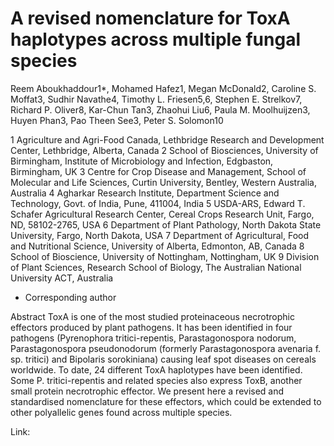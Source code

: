 # A revised nomenclature for ToxA haplotypes across multiple fungal species

Reem Aboukhaddour1*, Mohamed Hafez1, Megan McDonald2, Caroline S. Moffat3, Sudhir Navathe4, Timothy L. Friesen5,6, Stephen E. Strelkov7, Richard P. Oliver8, Kar-Chun Tan3, Zhaohui Liu6, Paula M. Moolhuijzen3, Huyen Phan3, Pao Theen See3, Peter S. Solomon10 

1 Agriculture and Agri-Food Canada, Lethbridge Research and Development Center, Lethbridge, Alberta, Canada
2 School of Biosciences, University of Birmingham, Institute of Microbiology and Infection, Edgbaston, Birmingham, UK
3 Centre for Crop Disease and Management, School of Molecular and Life Sciences, Curtin University, Bentley, Western Australia, Australia
4 Agharkar Research Institute, Department Science and Technology, Govt. of India, Pune, 411004, India 
5 USDA-ARS, Edward T. Schafer Agricultural Research Center, Cereal Crops Research Unit, Fargo, ND, 58102-2765, USA
6 Department of Plant Pathology, North Dakota State University, Fargo, North Dakota, USA
7 Department of Agricultural, Food and Nutritional Science, University of Alberta, Edmonton, AB, Canada
8 School of Bioscience, University of Nottingham, Nottingham, UK
9 Division of Plant Sciences, Research School of Biology, The Australian National University ACT, Australia
* Corresponding author

Abstract
ToxA is one of the most studied proteinaceous necrotrophic effectors produced by plant pathogens. It has been identified in four pathogens (Pyrenophora tritici-repentis, Parastagonospora nodorum, Parastagonospora pseudonodorum (formerly Parastagonospora avenaria f. sp. tritici) and Bipolaris sorokiniana) causing leaf spot diseases on cereals worldwide. To date, 24 different ToxA haplotypes have been identified. Some P. tritici-repentis and related species also express ToxB, another small protein necrotrophic effector. We present here a revised and standardised nomenclature for these effectors, which could be extended to other polyallelic genes found across multiple species. 


Link:

